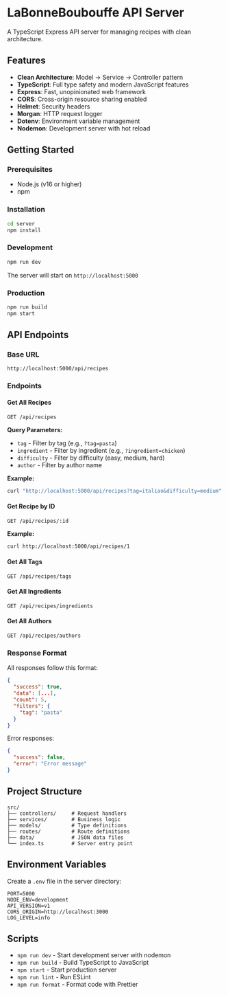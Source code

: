 # LaBonneBoubouffe API Server

A TypeScript Express API server for managing recipes with clean architecture.

## Features

- **Clean Architecture**: Model → Service → Controller pattern
- **TypeScript**: Full type safety and modern JavaScript features
- **Express**: Fast, unopinionated web framework
- **CORS**: Cross-origin resource sharing enabled
- **Helmet**: Security headers
- **Morgan**: HTTP request logger
- **Dotenv**: Environment variable management
- **Nodemon**: Development server with hot reload

## Getting Started

### Prerequisites

- Node.js (v16 or higher)
- npm

### Installation

```bash
cd server
npm install
```

### Development

```bash
npm run dev
```

The server will start on `http://localhost:5000`

### Production

```bash
npm run build
npm start
```

## API Endpoints

### Base URL

```
http://localhost:5000/api/recipes
```

### Endpoints

#### Get All Recipes

```http
GET /api/recipes
```

**Query Parameters:**

- `tag` - Filter by tag (e.g., `?tag=pasta`)
- `ingredient` - Filter by ingredient (e.g., `?ingredient=chicken`)
- `difficulty` - Filter by difficulty (easy, medium, hard)
- `author` - Filter by author name

**Example:**

```bash
curl "http://localhost:5000/api/recipes?tag=italian&difficulty=medium"
```

#### Get Recipe by ID

```http
GET /api/recipes/:id
```

**Example:**

```bash
curl http://localhost:5000/api/recipes/1
```

#### Get All Tags

```http
GET /api/recipes/tags
```

#### Get All Ingredients

```http
GET /api/recipes/ingredients
```

#### Get All Authors

```http
GET /api/recipes/authors
```

### Response Format

All responses follow this format:

```json
{
  "success": true,
  "data": [...],
  "count": 5,
  "filters": {
    "tag": "pasta"
  }
}
```

Error responses:

```json
{
  "success": false,
  "error": "Error message"
}
```

## Project Structure

```
src/
├── controllers/     # Request handlers
├── services/        # Business logic
├── models/          # Type definitions
├── routes/          # Route definitions
├── data/            # JSON data files
└── index.ts         # Server entry point
```

## Environment Variables

Create a `.env` file in the server directory:

```env
PORT=5000
NODE_ENV=development
API_VERSION=v1
CORS_ORIGIN=http://localhost:3000
LOG_LEVEL=info
```

## Scripts

- `npm run dev` - Start development server with nodemon
- `npm run build` - Build TypeScript to JavaScript
- `npm start` - Start production server
- `npm run lint` - Run ESLint
- `npm run format` - Format code with Prettier
